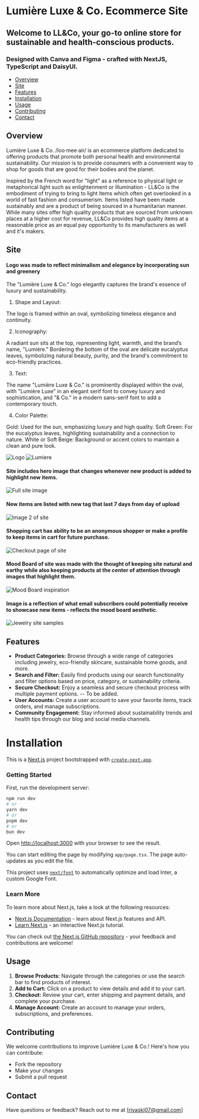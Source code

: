 # Lumière Luxe & Co. Ecommerce Site

## Welcome to LL&Co, your go-to online store for sustainable and health-conscious products.

### Designed with Canva and Figma - crafted with NextJS, TypeScript and DaisyUI.

- [Overview](#overview)
- [Site](#site)
- [Features](#features)
- [Installation](#installation)
- [Usage](#usage)
- [Contributing](#contributing)
- [Contact](#contact)


## Overview

Lumière Luxe & Co. /loo·mee·air/ is an ecommerce platform dedicated to offering products that promote both personal health and environmental sustainability. Our mission is to provide consumers with a convenient way to shop for goods that are good for their bodies and the planet.

Inspired by the French word for "light" as a reference to physical light or metaphorical light such as enlightenment or illumination - LL&Co is the embodiment of trying to bring to light items which often get overlooked in a world of fast fashion and consumerism. Items listed have been made sustainably and are a product of being sourced in a humanitarian manner. While many sites offer high quality products that are sourced from unknown places at a higher cost for revenue, LL&Co provides high quality items at a reasonable price as an equal pay opportunity to its manufacturers as well and it's makers. 

## Site

#### Logo was made to reflect minimalism and elegance by incorporating sun and greenery 
The "Lumière Luxe & Co." logo elegantly captures the brand's essence of luxury and sustainability.

1. Shape and Layout:

The logo is framed within an oval, symbolizing timeless elegance and continuity.

2. Iconography:

A radiant sun sits at the top, representing light, warmth, and the brand’s name, "Lumière."
Bordering the bottom of the oval are delicate eucalyptus leaves, symbolizing natural beauty, purity, and the brand's commitment to eco-friendly practices.

3. Text:

The name "Lumière Luxe & Co." is prominently displayed within the oval, with "Lumière Luxe" in an elegant serif font to convey luxury and sophistication, and "& Co." in a modern sans-serif font to add a contemporary touch.

4. Color Palette:

Gold: Used for the sun, emphasizing luxury and high quality.
Soft Green: For the eucalyptus leaves, highlighting sustainability and a connection to nature.
White or Soft Beige: Background or accent colors to maintain a clean and pure look.

![Logo](image.png)
![Lumiere](src/assets/L.png)

#### Site includes hero image that changes whenever new product is added to highlight new items.
![Full site image](src/assets/lumiere-img-3.png)
#### New items are listed with new tag that last 7 days  from day of upload
![Image 2 of site](src/assets/lumiere-img-2.png)
#### Shopping cart has ability to be an anonymous shopper or make a profile to keep items in cart for future purchase.
![Checkout page of site](src/assets/checkout-img.png)
#### Mood Board of site was made with the thought of keeping site natural and earthy while also keeping products at the center of attention through images that highlight them.
![Mood Board inspiration](src/assets/mood-board.png)
#### Image is a reflection of what email subscribers could potentially receive to showcase new items - reflects the mood board aesthetic.
![Jewelry site samples](src/assets/site-samples.png)



## Features


- **Product Categories:** Browse through a wide range of categories including jewelry, eco-friendly skincare, sustainable home goods, and more.
- **Search and Filter:** Easily find products using our search functionality and filter options based on price, category, or sustainability criteria.
- **Secure Checkout:** Enjoy a seamless and secure checkout process with multiple payment options. -- To be added.
- **User Accounts:** Create a user account to save your favorite items, track orders, and manage subscriptions.
- **Community Engagement:** Stay informed about sustainability trends and health tips through our blog and social media channels.

# Installation

This is a [Next.js](https://nextjs.org/) project bootstrapped with [`create-next-app`](https://github.com/vercel/next.js/tree/canary/packages/create-next-app).

### Getting Started

First, run the development server:

```bash
npm run dev
# or
yarn dev
# or
pnpm dev
# or
bun dev
```

Open [http://localhost:3000](http://localhost:3000) with your browser to see the result.

You can start editing the page by modifying `app/page.tsx`. The page auto-updates as you edit the file.

This project uses [`next/font`](https://nextjs.org/docs/basic-features/font-optimization) to automatically optimize and load Inter, a custom Google Font.

### Learn More

To learn more about Next.js, take a look at the following resources:

- [Next.js Documentation](https://nextjs.org/docs) - learn about Next.js features and API.
- [Learn Next.js](https://nextjs.org/learn) - an interactive Next.js tutorial.

You can check out [the Next.js GitHub repository](https://github.com/vercel/next.js/) - your feedback and contributions are welcome!

## Usage

1. **Browse Products:** Navigate through the categories or use the search bar to find products of interest.
2. **Add to Cart:** Click on a product to view details and add it to your cart.
3. **Checkout:** Review your cart, enter shipping and payment details, and complete your purchase.
4. **Manage Account:** Create an account to manage your orders, subscriptions, and preferences.

## Contributing

We welcome contributions to improve Lumière Luxe & Co.! Here's how you can contribute:

- Fork the repository
- Make your changes
- Submit a pull request

## Contact

Have questions or feedback? Reach out to me at [rivaskj07@gmail.com]
